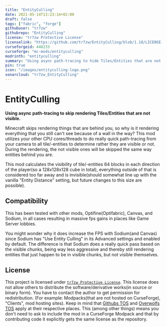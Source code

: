 ```yaml
---
title: "EntityCulling"
date: 2021-05-14T13:23:14+02:00
draft: false
tags: ["fabric", "forge"]
githubuser: "tr7zw"
githubrepo: "EntityCulling"
license: "tr7zw Protective License"
licenselink: "https://github.com/tr7zw/EntityCulling/blob/1.18/LICENSE-EntityCulling"
curseforgeid: 448233
curseforge: "mc-mods/entityculling"
modrinth: "entityculling"
summary: "Using async path-tracing to hide Tiles/Entities that are not visible!"
pin: true
icon: "/images/entityculling-logo.png"
sonarcloud: "tr7zw_EntityCulling"
---
```

# EntityCulling

__Using async path-tracing to skip rendering Tiles/Entities that are not visible.__

Minecraft skips rendering things that are behind you, so why is it rendering everything that you still can't see because of a wall in the way? This mod utilizes your other CPU cores/threads to do really quick path-tracing from your camera to all tile/-entities to determine rather they are visible or not. During the rendering, the not visible ones will be skipped the same way entities behind you are.

This mod calculates the visibility of tile/-entities 64 blocks in each direction of the player(so a 128x128x128 cube in total), everything outside of that is considered too far away and is invisible(should somewhat line up with the vanilla "Entity Distance" setting, but future changes to this size are possible).

## Compatibility

This has been tested with other mods, Optifine(Optifabric), Canvas, and Sodium, in all cases resulting in massive fps gains in places like Game Server lobbies.

You might wonder why it does increase the FPS with Sodium(and Canvas) since Sodium has "Use Entity Culling" in its Advanced settings and enabled by default. The difference is that Sodium does a really quick pass based on the visible chunks, being way less aggressive and thereby still rendering entities that just happen to be in visible chunks, but not visible themselves.

## License

This project is licensed under [``tr7zw Protective License``](LICENSE-EntityCulling).
This license does not allow others to distribute the software/derivative works(in source or binary form).
You have to contact the author to get permission for redistribution. (For example: Modpacks(that are not hosted on CurseForge), "Clients", mod hosting sites).
Keep in mind that [Githubs TOS](https://docs.github.com/en/github/site-policy/github-terms-of-service#d-user-generated-content) and [Overwolfs TOS](https://www.overwolf.com/legal/terms/) apply at their respective places. This (among other things) means you don't need to ask to include the mod in a CurseForge Modpack and that by contributing code it explicitly gets the same license as the repository.
